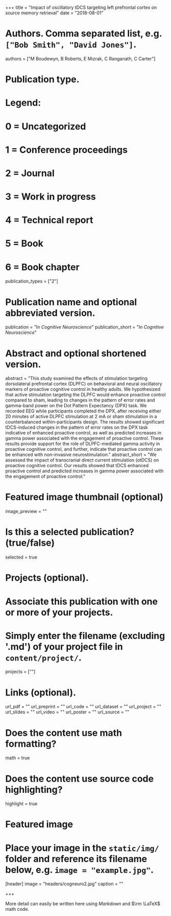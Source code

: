 +++
title = "Impact of oscillatory tDCS targeting left prefrontal cortex on source memory retrieval"
date = "2018-08-01"

# Authors. Comma separated list, e.g. `["Bob Smith", "David Jones"]`.
authors = ["M Boudewyn, B Roberts, E Mızrak, C Ranganath, C Carter"]

# Publication type.
# Legend:
# 0 = Uncategorized
# 1 = Conference proceedings
# 2 = Journal
# 3 = Work in progress
# 4 = Technical report
# 5 = Book
# 6 = Book chapter
publication_types = ["2"]

# Publication name and optional abbreviated version.
publication = "In *Cognitive Neuroscience*"
publication_short = "In *Cognitive Neuroscience*"

# Abstract and optional shortened version.
abstract = "This study examined the effects of stimulation targeting dorsolateral prefrontal cortex (DLPFC) on behavioral and neural oscillatory markers of proactive cognitive control in healthy adults. We hypothesized that active stimulation targeting the DLPFC would enhance proactive control compared to sham, leading to changes in the pattern of error rates and gamma-band power on the Dot Pattern Expectancy (DPX) task. We recorded EEG while participants completed the DPX, after receiving either 20 minutes of active DLPFC stimulation at 2 mA or sham stimulation in a counterbalanced within-participants design. The results showed significant tDCS-induced changes in the pattern of error rates on the DPX task indicative of enhanced proactive control, as well as predicted increases in gamma power associated with the engagement of proactive control. These results provide support for the role of DLPFC-mediated gamma activity in proactive cognitive control, and further, indicate that proactive control can be enhanced with non-invasive neurostimulation."
abstract_short = "We assessed the impact of transcranial direct current stimulation (otDCS) on proactive cognitive control. Our results showed that tDCS enhanced proactive control and predicted increases in gamma power associated with the engagement of proactive control."

# Featured image thumbnail (optional)
image_preview = ""

# Is this a selected publication? (true/false)
selected = true

# Projects (optional).
#   Associate this publication with one or more of your projects.
#   Simply enter the filename (excluding '.md') of your project file in `content/project/`.
projects = [""]

# Links (optional).
url_pdf = ""
url_preprint = ""
url_code = ""
url_dataset = ""
url_project = ""
url_slides = ""
url_video = ""
url_poster = ""
url_source = ""

# Does the content use math formatting?
math = true

# Does the content use source code highlighting?
highlight = true

# Featured image
# Place your image in the `static/img/` folder and reference its filename below, e.g. `image = "example.jpg"`.
[header]
image = "headers/cogneuro2.jpg"
caption = ""

+++

More detail can easily be written here using *Markdown* and $\rm \LaTeX$ math code.
